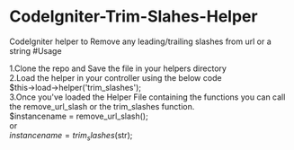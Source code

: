 # CodeIgniter-Trim-Slahes-Helper
 CodeIgniter helper to Remove any leading/trailing slashes from  url or a  string
 #Usage
 <br>
 
1.Clone the repo and Save the file in your helpers directory<br>
2.Load the helper in your controller using the below code<br>
$this->load->helper('trim_slashes');<br>
3.Once you've loaded the Helper File containing the functions you can call the remove_url_slash or the trim_slashes function.<br>
$instancename = remove_url_slash();<br>
or<br>
$instancename = trim_slashes($str);
